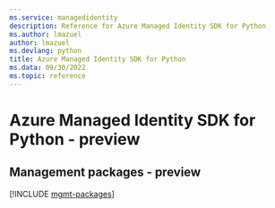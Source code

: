 ```yaml
---
ms.service: managedidentity
description: Reference for Azure Managed Identity SDK for Python
ms.author: lmazuel
author: lmazuel
ms.devlang: python
title: Azure Managed Identity SDK for Python
ms.data: 09/30/2022
ms.topic: reference
---
```

# Azure Managed Identity SDK for Python - preview

## Management packages - preview
[!INCLUDE [mgmt-packages](managed-identity-mgmt-index.md)]